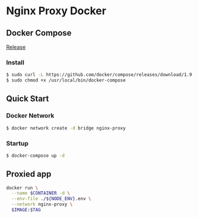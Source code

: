 # Nginx Proxy Docker 

## Docker Compose

[Release](https://github.com/docker/compose/releases)

### Install

```zsh
$ sudo curl -L https://github.com/docker/compose/releases/download/1.9.0/docker-compose-`uname -s`-`uname -m` > /usr/local/bin/docker-compose
$ sudo chmod +x /usr/local/bin/docker-compose
```

## Quick Start

### Docker Network

```zsh
$ docker network create -d bridge nginx-proxy
```

### Startup

```zsh
$ docker-compose up -d
```

## Proxied app

```zsh
docker run \
  --name $CONTAINER -d \
  --env-file ./${NODE_ENV}.env \
  --network nginx-proxy \
  $IMAGE:$TAG
```